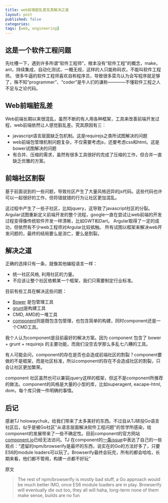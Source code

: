 ```yaml
---
title: web前端脏乱差及其解决之道
layout: post
published: false
categories:
tags: [web, engineering]
---
```


## 这是一个软件工程问题

先吐槽一下，遇到许多所谓“软件工程师”，根本没有“软件工程”的概念，make，ant，持续集成，自动化测试，一概无视，这样的人只能称码农，不能叫软件工程师。
很多牛逼的软件工程师喜欢自称程序员，导致很多菜鸟认为会写程序就足够了，殊不知“programmer”、“coder”是牛人们的谦称————不懂软件工程之人不足与之论代码。

## Web前端脏乱差

Web前端长期以来很混乱，虽然不断的有人用各种框架，工具来改善前端开发过程，web前端依然让人感觉脏乱差。究其原因有三：
* javascript语言层面缺乏包机制。这是requirejs之类所试图解决的问题
* web前端包管理机制问题复杂，不仅需要考虑js，还要考虑css和html。这是bower试图解决的问题
* 有合并、压缩的需求，虽然有很多工具很好的完成了压缩的工作，但合并一直缺乏优雅的方案。

## 前端社区割裂

基于前面说到的一些问题，导致社区产生了大量风格迥异的js代码。这些代码也许可以一起很好的工作，但将错就错的行为让社区更加混乱。

这过程中产生了一些子社区，比如jquery，这导致了javascript社区的分裂。
Argular试图重新定义前端开发的整个流程，google一直在尝试让web前端的开发过程变得像传统软件开发一样清晰，比如GWT和Dart。
Argular取得了一定的成功，但依然有不少web工程师对Argular比较抵触。
所有试图以框架来解决web开发问题的，最终的结局要么是消亡，要么是割裂。

## 解决之道

正确的选择只有一条，就像其他编程语言一样：

* 统一社区风格, 利用社区的力量。
* 不应该让整个社区依赖某一个框架，我们只需要制定行业标准。

目前有些工具在解决这些问题：

* [Bower](http://bower.io/) 是包管理工具
* [grunt](http://gruntjs.com/)是构建工具
* CMD, AMD的一堆工具
* [component](https://github.com/component/component)则是既包含包管理，也包含简单的构建，同时component还是一个CMD工具。

我个人认为component是目前最好的解决方案。因为 component 包含了 bower + grunt + requirejs 的主要功能，而我们没空去学那么多乱七八糟的工具。

有人可能会问，component的存在是否也会造成前端社区的割裂？component要做的不是框架，而是社区标准，所以component的存在不会造成社区的割裂，只会让社区更加繁荣。

component 社区虽然也可以兼容jquery这样的框架，但这不是component所推荐的做法。component的风格是大量的小型的库，比如superagent, eacape-html, dom，每个库只做一件明确的事情。


## 后记

感谢TJ holowaychuk，给我们带来了太多美好的东西。不过自从TJ转投Go语言社区后，似乎是被Go社区"从语言层面解决软件工程问题"的哲学所感染，给component的发展带来了一些不确定性。目前component的官方网站[component.io](http://component.io)已经无法访问。TJ 在component的[一条issue](https://github.com/component/component/issues/587)中表达了自己的一些观点：“遗留的npm/browserify是最坏的东西，说实在的Go的方法好多了，只要ES6的module loaders可以玩了。Browserify最终会玩完，所有的都会哈哈，长期来看，他们都不管用，构建一点都不好玩”

原文

> The rest of npm/browserify is mostly bad stuff, a Go approach would be much better IMO, once ES6 module loaders are in play. Browserify will eventually die out too, they all will haha, long-term none of them make sense, builds are no fun
